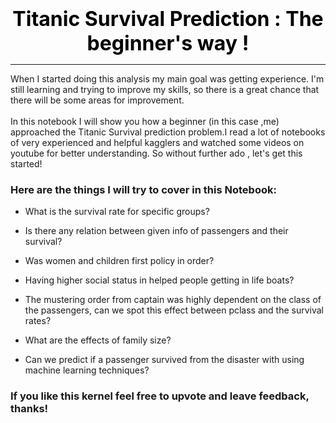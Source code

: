 # <a id="top_section"></a>

<div align='center'><font size="6" color="#000000"><b>Titanic Survival Prediction : The beginner's way !</b></font></div>
<hr>

When I started doing this analysis my main goal was getting experience. I'm still learning and trying to improve my skills, so there is a great chance that there will be some areas for improvement.
<br><br>
In this notebook I will show you how a beginner (in this case ,me) approached the Titanic Survival prediction problem.I read a lot of notebooks of very experienced and helpful kagglers and watched some videos on youtube for better understanding. So without further ado , let's get this started!

### Here are the things I will try to cover in this Notebook:

- What is the survival rate for specific groups?
- Is there any relation between given info of passengers and their survival?
- Was women and children first policy in order?
- Having higher social status in helped people getting in life boats?
- The mustering order from captain was highly dependent on the class of the passengers, can we spot this  effect between pclass and the survival rates?
- What are the effects of family size?

- Can we predict if a passenger survived from the disaster with using machine learning techniques?

### If you like this kernel feel free to upvote and leave feedback, thanks!
